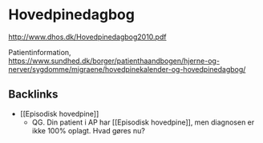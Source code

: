 # Hovedpinedagbog
http://www.dhos.dk/Hovedpinedagbog2010.pdf

Patientinformation, https://www.sundhed.dk/borger/patienthaandbogen/hjerne-og-nerver/sygdomme/migraene/hovedpinekalender-og-hovedpinedagbog/

## Backlinks
* [[Episodisk hovedpine]]
	* QG. Din patient i AP har [[Episodisk hovedpine]], men diagnosen er ikke 100% oplagt. Hvad gøres nu?

<!-- {BearID:A726CC12-00B7-41D8-B2A9-090DC9175CF1-3083-00000B8BF6DA98DB} -->
